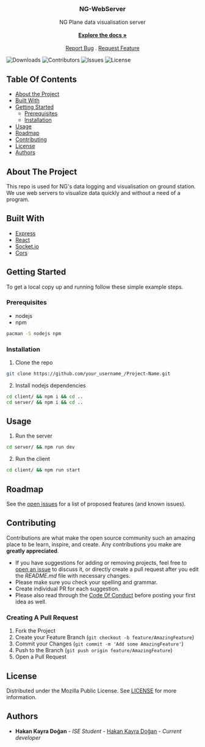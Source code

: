 <br/>
<p align="center">
  <h3 align="center">NG-WebServer</h3>

  <p align="center">
    NG Plane data visualisation server
    <br/>
    <br/>
    <a href="https://github.com/NG-AF/ng-webserver"><strong>Explore the docs »</strong></a>
    <br/>
    <br/>
    <a href="https://github.com/NG-AF/ng-webserver/issues">Report Bug</a>
    .
    <a href="https://github.com/NG-AF/ng-webserver/issues">Request Feature</a>
  </p>
</p>

![Downloads](https://img.shields.io/github/downloads/NG-AF/ng-webserver/total) ![Contributors](https://img.shields.io/github/contributors/NG-AF/ng-webserver?color=dark-green) ![Issues](https://img.shields.io/github/issues/NG-AF/ng-webserver) ![License](https://img.shields.io/badge/license-MPL2.0-blue)


## Table Of Contents

* [About the Project](#about-the-project)
* [Built With](#built-with)
* [Getting Started](#getting-started)
  * [Prerequisites](#prerequisites)
  * [Installation](#installation)
* [Usage](#usage)
* [Roadmap](#roadmap)
* [Contributing](#contributing)
* [License](#license)
* [Authors](#authors)

## About The Project

This repo is used for NG's data logging and visualisation on ground station. We use web servers to visualize data quickly and without a need of a program.

## Built With



* [Express](https://expressjs.com/)
* [React](https://react.dev)
* [Socket.io](https://socket.io/)
* [Cors](https://www.npmjs.com/package/cors)

## Getting Started

To get a local copy up and running follow these simple example steps.

### Prerequisites


- nodejs
- npm

```bash
pacman -S nodejs npm
```

### Installation

1. Clone the repo

```bash
git clone https://github.com/your_username_/Project-Name.git
```

2. Install nodejs dependencies
```bash
cd client/ && npm i && cd ..
cd server/ && npm i && cd ..
```


## Usage

1. Run the server
```bash
cd server/ && npm run dev
```

2. Run the client
```bash
cd client/ && npm run start
```

## Roadmap

See the [open issues](https://github.com/NG-AF/ng-webserver/issues) for a list of proposed features (and known issues).

## Contributing

Contributions are what make the open source community such an amazing place to be learn, inspire, and create. Any contributions you make are **greatly appreciated**.
* If you have suggestions for adding or removing projects, feel free to [open an issue](https://github.com/NG-AF/ng-webserver/issues/new) to discuss it, or directly create a pull request after you edit the *README.md* file with necessary changes.
* Please make sure you check your spelling and grammar.
* Create individual PR for each suggestion.
* Please also read through the [Code Of Conduct](https://github.com/NG-AF/ng-webserver/blob/main/CODE_OF_CONDUCT.md) before posting your first idea as well.

### Creating A Pull Request

1. Fork the Project
2. Create your Feature Branch (`git checkout -b feature/AmazingFeature`)
3. Commit your Changes (`git commit -m 'Add some AmazingFeature'`)
4. Push to the Branch (`git push origin feature/AmazingFeature`)
5. Open a Pull Request

## License

Distributed under the Mozilla Public License. See [LICENSE](./LICENSE.md) for more information.

## Authors

* **Hakan Kayra Doğan** - *ISE Student* - [Hakan Kayra Doğan](https://github.com/hkayrad) - *Current developer*
